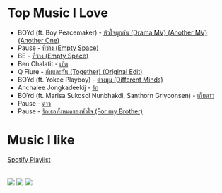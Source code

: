 <h1>Top Music I Love</h1>
<ul>
   <li>BOYd (ft. Boy Peacemaker) - <a href="https://www.youtube.com/watch?v=bVeKMf-iTfg">หัวใจผูกกัน (Drama MV) </a> <a href="https://www.youtube.com/watch?v=6Rs6m5ti9Dk">(Another MV) </a><a href="https://www.youtube.com/watch?v=hUu05C2MW2E">(Another One)</a></li>
  <li>Pause - <a href="https://www.youtube.com/watch?v=zyYg62Ex7IA">ที่ว่าง (Empty Space)</a></li>
     <li>BE - <a href="https://www.youtube.com/watch?v=E4KeUUrGdDw">ที่ว่าง (Empty Space)</a></li>
     <li>Ben Chalatit - <a href="https://www.youtube.com/watch?v=TbChCxHDZCs">เปิด</a></li>
   <li>Q Flure - <a href="https://www.youtube.com/watch?v=DnQS-kn06EE">กันและกัน (Together) (Original Edit)</a></li>
  <li>BOYd (ft. Yokee Playboy) - <a href="https://www.youtube.com/watch?v=6lWtOAoz32E">ต่างมุม (Different Minds)</a></li>
  <li>Anchalee Jongkadeekij - <a href="https://www.youtube.com/watch?v=rXtxmVVS0dc">รัก</a></li>
  <li>BOYd (ft. Marisa Sukosol Nunbhakdi, Santhorn Griyoonsen) - <a href="https://www.youtube.com/watch?v=3gcHKFx5Asc">เก็บดาว</a>
  <li>Pause - <a href="https://www.youtube.com/watch?v=n_NTET76qZU">ดาว</a></li>
  <li>Pause - <a href="https://www.youtube.com/watch?v=r1L_MzeuEjk">รักเธอทั้งหมดของหัวใจ (For my Brother)</a></li>
    <!-- <li>BOYd <br/>(ft. Pod Moderndog, Radklao Armradit, Nop Ponchamni, Poe Yokeeplayboy, Rik Wachirapilan, Saichon Radomkit, Noi Pru, PingPong soul after six, Dojo city, Nadia,      Nong Pimpilak, Peerapat Tenwong, Lon Three For Three, Burin Bunwisut, Boy Thrai, Ben chalatit, B5, Thee Chaiyadet, Joe Pause, Kamala Sukosol)<br/> - 
      <a href="https://www.youtube.com/watch?v=ZZDV6UL7-kI">Pass the Love Forward</a></li> -->
</ul>

<h1>Music I like</h1>
<a href="https://open.spotify.com/playlist/3NRpXTZ8BKwvmmm1C3YKCu?si=501c7f1a9d3245c3">Spotify Playlist</a>
<br/>
<br/>
<br/>
<img src="https://github-readme-stats.vercel.app/api?username=TinPluss&count_private=true&show_icons=true" /> 
<img src="https://github-readme-stats.vercel.app/api/top-langs/?username=TinPluss&layout=compact" />
<img src="https://github-readme-stats.vercel.app/api/wakatime?username=TinPluss" />
